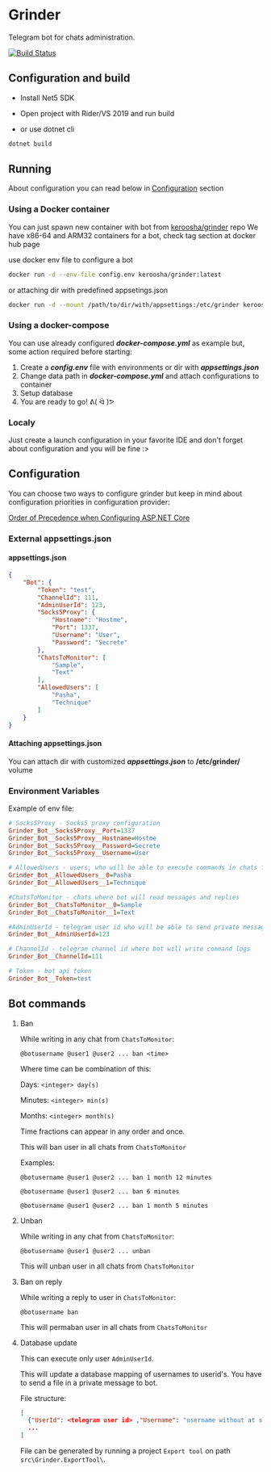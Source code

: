 # Grinder

Telegram bot for chats administration.

[![Build Status](https://dev.azure.com/GrinderDotNetRu/Grinder/_apis/build/status/Keroosha.grinder?branchName=master)](https://dev.azure.com/GrinderDotNetRu/Grinder/_build/latest?definitionId=1&branchName=master)

## Configuration and build

- Install Net5 SDK

- Open project with Rider/VS 2019 and run build

- or use dotnet cli

```bash
dotnet build
```

## Running

About configuration you can read below in [Configuration](#Configuration) section

### Using a Docker container

You can just spawn new container with bot from [keroosha/grinder](https://hub.docker.com/r/keroosha/grinder) repo
We have x86-64 and ARM32 containers for a bot, check tag section at docker hub page

use docker env file to configure a bot

```bash
docker run -d --env-file config.env keroosha/grinder:latest
```

or attaching dir with predefined appsetings.json

```bash
docker run -d --mount /path/to/dir/with/appsettings:/etc/grinder keroosha/grinder:latest
```

### Using a docker-compose

You can use already configured ***docker-compose.yml*** as example but, some action required before starting:

1. Create a ***config.env*** file with environments or dir with ***appsettings.json***
2. Change data path in ***docker-compose.yml*** and attach configurations to container
3. Setup database
4. You are ready to go! ᕕ( ᐛ )ᕗ

### Localy

Just create a launch configuration in your favorite IDE and don't forget about configuration and you will be fine :>

## Configuration

You can choose two ways to configure grinder but keep in mind about configuration priorities in configuration provider:

[Order of Precedence when Configuring ASP.NET Core](https://devblogs.microsoft.com/premier-developer/order-of-precedence-when-configuring-asp-net-core/)

### External appsettings.json

#### appsettings.json

```json
{
    "Bot": {
        "Token": "test",
        "ChannelId": 111,
        "AdminUserId": 123,
        "Socks5Proxy": {
            "Hostname": "Hostme",
            "Port": 1337,
            "Username": "User",
            "Password": "Secrete"
        },
        "ChatsToMonitor": [
            "Sample",
            "Text"
        ],
        "AllowedUsers": [
            "Pasha",
            "Technique"
        ]
    }
}
```

#### Attaching appsettings.json

You can attach dir with customized ***appsettings.json*** to **/etc/grinder/** volume

### Environment Variables

Example of env file:

```ini
# Socks5Proxy - Socks5 proxy configuration
Grinder_Bot__Socks5Proxy__Port=1337
Grinder_Bot__Socks5Proxy__Hostname=Hostme
Grinder_Bot__Socks5Proxy__Password=Secrete
Grinder_Bot__Socks5Proxy__Username=User

# AllowedUsers - users, who will be able to execute commands in chats from ChatsToMonitor
Grinder_Bot__AllowedUsers__0=Pasha
Grinder_Bot__AllowedUsers__1=Technique

#ChatsToMonitor - chats where bot will read messages and replies
Grinder_Bot__ChatsToMonitor__0=Sample
Grinder_Bot__ChatsToMonitor__1=Text

#AdminUserId - telegram user id who will be able to send private messages to bot
Grinder_Bot__AdminUserId=123

# ChannelId - telegram channel id where bot will write command logs
Grinder_Bot__ChannelId=111

# Token - bot api token
Grinder_Bot__Token=test
```

## Bot commands

1) Ban

    While writing in any chat from `ChatsToMonitor`:

    `@botusername @user1 @user2 ... ban <time>`

    Where time can be combination of this:

    Days: `<integer> day(s)`

    Minutes: `<integer> min(s)`

    Months: `<integer> month(s)`

    Time fractions can appear in any order and once.

    This will ban user in all chats from `ChatsToMonitor`

    Examples:

    `@botusername @user1 @user2 ... ban 1 month 12 minutes`

    `@botusername @user1 @user2 ... ban 6 minutes`

    `@botusername @user1 @user2 ... ban 1 month 5 minutes`

2) Unban

    While writing in any chat from `ChatsToMonitor`:

    `@botusername @user1 @user2 ... unban`

    This will unban user in all chats from `ChatsToMonitor`

3) Ban on reply

    While writing a reply to user in `ChatsToMonitor`:

    `@botusername ban`

    This will permaban user in all chats from `ChatsToMonitor`

4) Database update

    This can execute only user `AdminUserId`.

    This will update a database mapping of usernames to userid's. You have to send a file in a private message to bot.

    File structure:

    ```JSON
    [
      {"UserId": <telegram user id> ,"Username": "username without at sign"},
      ...
    ]
    ```

    File can be generated by running a project `Export tool` on path `src\Grinder.ExportTool\`.
